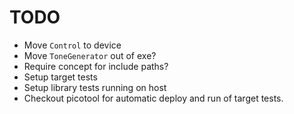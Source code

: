 # TODO

- Move `Control` to device
- Move `ToneGenerator` out of exe?
- Require concept for include paths?
- Setup target tests
- Setup library tests running on host
- Checkout picotool for automatic deploy and run of target tests.
